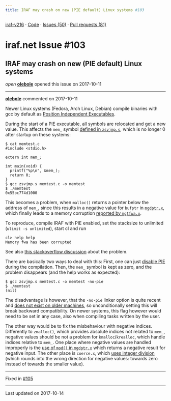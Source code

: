 ```yaml
---
title: IRAF may crash on new (PIE default) Linux systems #103
---
```


[iraf-v216](/iraf-v216) · [Code](https://github.com/iraf-community/iraf/tree/iraf-v216) · [Issues (50)](/iraf-v216/issues) · [Pull requests (81)](/iraf-v216/issues/pulls)

# iraf.net Issue #103
## IRAF may crash on new (PIE default) Linux systems
*open* **[olebole](https://github.com/olebole)** opened this issue on 2017-10-11

- - - -

**[olebole](https://github.com/olebole)** commented on 2017-10-11

Newer Linux systems (Fedora, Arch Linux, Debian) compile binaries with gcc by default as [Position Independent Executables](https://en.wikipedia.org/wiki/Position-independent_code#PIE).  
  
During the start of a PIE executable, all symbols are relocated and get a new value. This affects the `mem_` symbol [defined in `zsvjmp.s`](https://github.com/iraf-community/iraf/blob/eb2d3d477aa1dc368576e045807c30594cae0488/unix/as.linux64/zsvjmp.s#L37), which is no longer 0 after startup on these systems:  
  
```  
$ cat memtest.c  
#include <stdio.h>  
  
extern int mem_;  
  
int main(void) {  
  printf("%p\n", &mem_);  
  return 0;  
}  
$ gcc zsvjmp.s memtest.c -o memtest  
$ ./memtest  
0x55bc774d1000  
```  
  
This becomes a problem, when `malloc()` returns a pointer below the address of `mem_`, since this results in a negative value for `bufptr` in [`mgdptr.x`](https://github.com/iraf-community/iraf/blob/9590f45760a4791f3305407fb51c87f1282b32be/sys/nmemio/mgdptr.x#L30), which finally leads to a  memory corruption [reported by `mgtfwa.x`](https://github.com/iraf-community/iraf/blob/9590f45760a4791f3305407fb51c87f1282b32be/sys/nmemio/mgtfwa.x#L23-L24).  
  
To reproduce, compile IRAF with PIE enabled, set the stacksize to unlimited (`ulimit -s unlimited`), start cl and run  
  
```  
cl> help help  
Memory fwa has been corrupted  
```  
  
See also [this stackoverflow discussion](https://stackoverflow.com/questions/46662310/how-to-create-a-non-relocatable-symbol?noredirect=1#comment80301590_46662310) about the problem.  
  
There are basically two ways to deal with this: First, one can just [disable PIE](https://github.com/iraf-community/iraf/pull/12/commits/d76882df4178eb29cb16b8fbb07bc460e07a259c) during the compilation. Then, the `mem_` symbol is kept as zero, and the problem disappears (and the help works as expected):  
  
```  
$ gcc zsvjmp.s memtest.c -o memtest -no-pie  
$ ./memtest  
(nil)  
```  
  
The disadvantage is however, that the `-no-pie` linker option is quite recent and [does not exist on older machines](https://travis-ci.org/olebole/iraf-v216/jobs/286688801#L713), so unconditionally setting this will break backward compatibility. On newer systems, this flag however would need to be set in any case, also when compiling tasks written by the user.  
  
The other way would be to fix the misbehaviour with negative indices. Differently to `zmalloc()`, which provides absolute indices not related to `mem_`, negative values should be not a problem for `kmalloc`/`krealloc`, which handle indices relative to `mem_`. One place where negative values are handled improperly is the [use of `mod()` in `mgdptr.x`](https://github.com/iraf-community/iraf/blob/9590f45760a4791f3305407fb51c87f1282b32be/sys/nmemio/mgdptr.x#L25) which returns a negative result for negative input. The other place is `coerce.x`, which [uses integer division](https://travis-ci.org/olebole/iraf-v216/jobs/286688801) (which rounds into the wrong direction for negative values: towards zero instead of towards the smaller value).

- - - -

Fixed in [#105](https://iraf-community.github.io/iraf-v216/issues/105)

- - - -

Last updated on 2017-10-14
